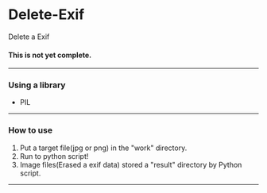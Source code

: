 # Delete-Exif
Delete a Exif

#### This is not yet complete.

------
### Using a library

* PIL

------

### How to use

1. Put a target file(jpg or png) in the "work" directory.
2. Run to python script!
3. Image files(Erased a exif data) stored a "result" directory by Python script.
	

-------